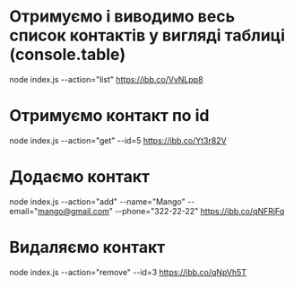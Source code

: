 # Отримуємо і виводимо весь список контактів у вигляді таблиці (console.table)

node index.js --action="list"
https://ibb.co/VvNLpp8

# Отримуємо контакт по id

node index.js --action="get" --id=5
https://ibb.co/Yt3r82V

# Додаємо контакт

node index.js --action="add" --name="Mango" --email="mango@gmail.com" --phone="322-22-22"
https://ibb.co/qNFRjFq

# Видаляємо контакт

node index.js --action="remove" --id=3
https://ibb.co/qNpVh5T
